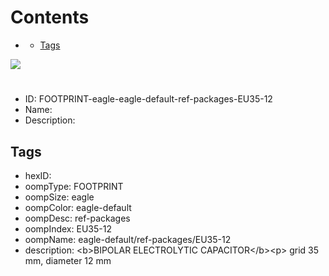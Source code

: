 



Contents
========

* [](#)
	* [Tags](#tags)
  
![][im]
# 

- ID: FOOTPRINT-eagle-eagle-default-ref-packages-EU35-12
- Name: 
- Description: 

## Tags

- hexID: 
- oompType: FOOTPRINT
- oompSize: eagle
- oompColor: eagle-default
- oompDesc: ref-packages
- oompIndex: EU35-12
- oompName: eagle-default/ref-packages/EU35-12
- description: &lt;b&gt;BIPOLAR ELECTROLYTIC CAPACITOR&lt;/b&gt;&lt;p&gt;&#xD;
grid 35 mm, diameter 12 mm



[im]: image.png
